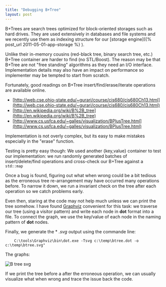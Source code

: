 ```yaml
---
title: "Debugging B+Tree"
layout: post
---
```


B+Trees are search trees optimized for block-oriented storages such as hard drives. They are used extensively in databases and file systems and we recently use them as indexing structure for our [storage engine]({% post_url 2011-05-01-app-storage %} ).

Unlike their in-memory cousins (red-black tree, binary search tree, etc.) B+Tree container are harder to find (no STL/Boost). The reason may be that B+Tree are not "free standing" algorithms as they need an I/O interface. Implementation details may also have an impact on performance so implementer may be tempted to start from scratch. 

Fortunately, good readings on B+Tree insert/find/erase/iterate operations are available online.

- [http://web.cse.ohio-state.edu/~gurari/course/cis680/cis680Ch13.html](http://web.cse.ohio-state.edu/~gurari/course/cis680/cis680Ch13.html)
- [http://en.wikipedia.org/wiki/B%2B_tree](http://en.wikipedia.org/wiki/B%2B_tree)
- [http://www.cs.usfca.edu/~galles/visualization/BPlusTree.html](http://www.cs.usfca.edu/~galles/visualization/BPlusTree.html)


Implementation is not overly complex, but its easy to make mistakes especially in the "erase" function. 

Testing is pretty easy though: We used another {key,value} container to test our implementation: we run randomly generated batches of insert/delete/find operations and cross-check our B+Tree against a <code>std::map</code>

Once a bug is found, figuring out what when wrong could be a bit tedious as the erroneous tree re-arrangement may have occurred many operations before.  To narrow it down, we run a invariant check on the tree after each operation so we catch problems early.

Even then, staring at the code may not help much unless we can print the tree somehow. I have found [Graphviz](http://www.graphviz.org/) convenient for this task: we traverse our tree (using a visitor pattern) and write each node in **dot** format  into a file.
To connect the graph, we use the key/value of each node in the naming pattern of **dot** nodes.

Finally, we generate the * *.svg* output using the commande line:

		C:\tools\Graphviz\bin\dot.exe -Tsvg c:\temp\btree.dot -o c:\temp\btree.svg"

The graphs:

![B tree svg]({{site.baseurl}}/assets/images/btree-sample.png)

If we print the tree before a after the erroneous operation, we can usually visualize what when wrong and trace the issue back the code.
 


  





 


 





   